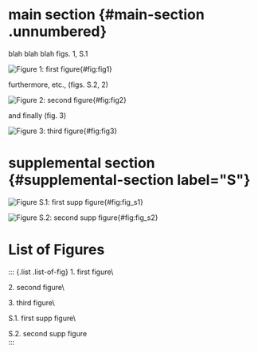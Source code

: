# main section {#main-section .unnumbered}

blah blah blah figs. 1, S.1

![Figure 1: first figure](figs/fig1.jpg){#fig:fig1}

furthermore, etc., (figs. S.2, 2)

![Figure 2: second figure](figs/fig2.jpg){#fig:fig2}

and finally (fig. 3)

![Figure 3: third figure](figs/fig3.jpg){#fig:fig3}

# supplemental section {#supplemental-section label="S"}

![Figure S.1: first supp figure](figs/fig_s1.jpg){#fig:fig_s1}

![Figure S.2: second supp figure](figs/fig_s2.jpg){#fig:fig_s2}

# List of Figures

::: {.list .list-of-fig}
1\. first figure\

2\. second figure\

3\. third figure\

S.1. first supp figure\

S.2. second supp figure\
:::
